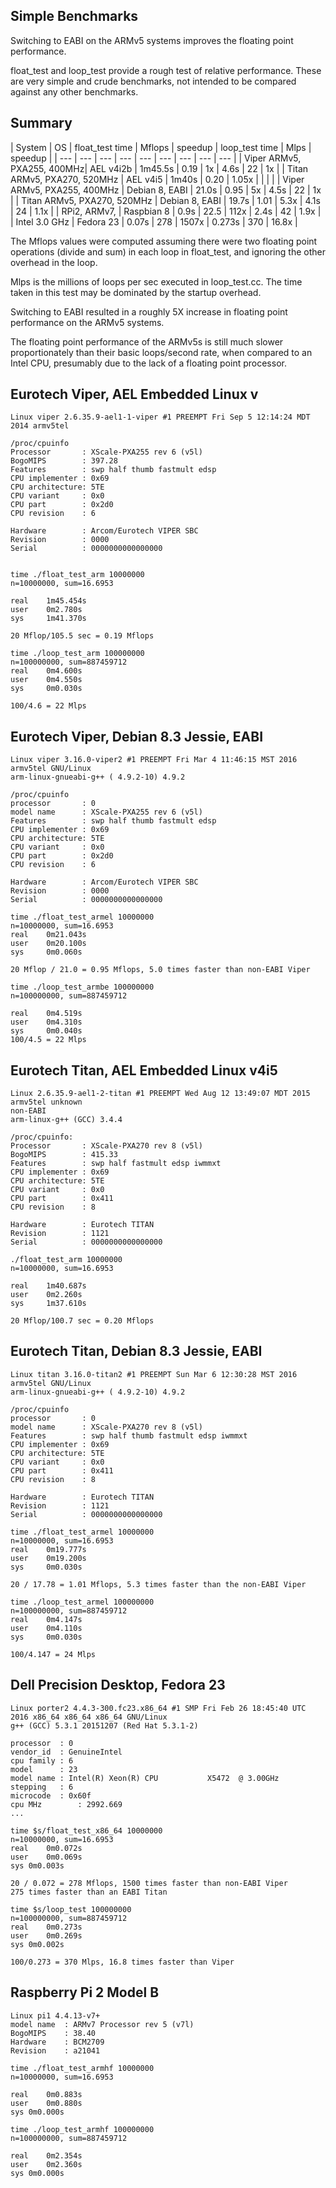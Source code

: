 ## Simple Benchmarks
Switching to EABI on the ARMv5 systems improves the floating point performance.

float_test and loop_test provide a rough test of relative performance. These are very simple and crude benchmarks, not intended to be compared against any other benchmarks.
## Summary
| System | OS | float_test time | Mflops | speedup | loop_test time | Mlps | speedup |
| --- | --- | --- | --- | --- | --- | --- | --- | --- |
| Viper ARMv5, PXA255, 400MHz| AEL v4i2b | 1m45.5s | 0.19 | 1x | 4.6s | 22 | 1x |
| Titan ARMv5, PXA270, 520MHz | AEL v4i5 |  1m40s | 0.20 | 1.05x | | | |
| Viper ARMv5, PXA255, 400MHz | Debian 8, EABI | 21.0s | 0.95 | 5x | 4.5s | 22 | 1x |
| Titan ARMv5, PXA270, 520MHz | Debian 8, EABI | 19.7s | 1.01 | 5.3x | 4.1s |  24 | 1.1x |
| RPi2, ARMv7,                | Raspbian 8 | 0.9s | 22.5 | 112x | 2.4s | 42 | 1.9x |
| Intel 3.0 GHz | Fedora 23 | 0.07s | 278 | 1507x | 0.273s | 370 | 16.8x |

The Mflops values were computed assuming there were two floating point operations (divide and sum) in each loop in float_test, and ignoring the other overhead in the loop.

Mlps is the millions of loops per sec executed in loop_test.cc. The time taken in this test may be dominated by the startup overhead.

Switching to EABI resulted in a roughly 5X increase in floating point performance on the ARMv5 systems. 

The floating point performance of the ARMv5s is still much slower proportionately than their basic loops/second rate, when compared to an Intel CPU, presumably due to the lack of a floating point processor.

## Eurotech Viper, AEL Embedded Linux v

    Linux viper 2.6.35.9-ael1-1-viper #1 PREEMPT Fri Sep 5 12:14:24 MDT 2014 armv5tel

    /proc/cpuinfo
    Processor       : XScale-PXA255 rev 6 (v5l)
    BogoMIPS        : 397.28
    Features        : swp half thumb fastmult edsp 
    CPU implementer : 0x69
    CPU architecture: 5TE
    CPU variant     : 0x0
    CPU part        : 0x2d0
    CPU revision    : 6

    Hardware        : Arcom/Eurotech VIPER SBC
    Revision        : 0000
    Serial          : 0000000000000000


    time ./float_test_arm 10000000
    n=10000000, sum=16.6953

    real    1m45.454s
    user    0m2.780s
    sys     1m41.370s

    20 Mflop/105.5 sec = 0.19 Mflops

    time ./loop_test_arm 100000000
    n=100000000, sum=887459712
    real    0m4.600s
    user    0m4.550s
    sys     0m0.030s

    100/4.6 = 22 Mlps

## Eurotech Viper, Debian 8.3 Jessie, EABI
    Linux viper 3.16.0-viper2 #1 PREEMPT Fri Mar 4 11:46:15 MST 2016 armv5tel GNU/Linux
    arm-linux-gnueabi-g++ ( 4.9.2-10) 4.9.2

    /proc/cpuinfo 
    processor       : 0
    model name      : XScale-PXA255 rev 6 (v5l)
    Features        : swp half thumb fastmult edsp 
    CPU implementer : 0x69
    CPU architecture: 5TE
    CPU variant     : 0x0
    CPU part        : 0x2d0
    CPU revision    : 6

    Hardware        : Arcom/Eurotech VIPER SBC
    Revision        : 0000
    Serial          : 0000000000000000

    time ./float_test_armel 10000000
    n=10000000, sum=16.6953
    real    0m21.043s
    user    0m20.100s
    sys     0m0.060s

    20 Mflop / 21.0 = 0.95 Mflops, 5.0 times faster than non-EABI Viper

    time ./loop_test_armbe 100000000
    n=100000000, sum=887459712

    real    0m4.519s
    user    0m4.310s
    sys     0m0.040s
    100/4.5 = 22 Mlps


## Eurotech Titan, AEL Embedded Linux v4i5
    Linux 2.6.35.9-ael1-2-titan #1 PREEMPT Wed Aug 12 13:49:07 MDT 2015 armv5tel unknown
    non-EABI
    arm-linux-g++ (GCC) 3.4.4

    /proc/cpuinfo:
    Processor       : XScale-PXA270 rev 8 (v5l)
    BogoMIPS        : 415.33
    Features        : swp half fastmult edsp iwmmxt 
    CPU implementer : 0x69
    CPU architecture: 5TE
    CPU variant     : 0x0
    CPU part        : 0x411
    CPU revision    : 8

    Hardware        : Eurotech TITAN
    Revision        : 1121
    Serial          : 0000000000000000

    ./float_test_arm 10000000
    n=10000000, sum=16.6953

    real    1m40.687s
    user    0m2.260s
    sys     1m37.610s

    20 Mflop/100.7 sec = 0.20 Mflops

## Eurotech Titan, Debian 8.3 Jessie, EABI
    Linux titan 3.16.0-titan2 #1 PREEMPT Sun Mar 6 12:30:28 MST 2016 armv5tel GNU/Linux
    arm-linux-gnueabi-g++ ( 4.9.2-10) 4.9.2

    /proc/cpuinfo 
    processor       : 0
    model name      : XScale-PXA270 rev 8 (v5l)
    Features        : swp half thumb fastmult edsp iwmmxt 
    CPU implementer : 0x69
    CPU architecture: 5TE
    CPU variant     : 0x0
    CPU part        : 0x411
    CPU revision    : 8

    Hardware        : Eurotech TITAN
    Revision        : 1121
    Serial          : 0000000000000000

    time ./float_test_armel 10000000
    n=10000000, sum=16.6953
    real    0m19.777s
    user    0m19.200s
    sys     0m0.030s

    20 / 17.78 = 1.01 Mflops, 5.3 times faster than the non-EABI Viper
    
    time ./loop_test_armel 100000000
    n=100000000, sum=887459712
    real    0m4.147s
    user    0m4.110s
    sys     0m0.030s

    100/4.147 = 24 Mlps

## Dell Precision Desktop, Fedora 23
    Linux porter2 4.4.3-300.fc23.x86_64 #1 SMP Fri Feb 26 18:45:40 UTC 2016 x86_64 x86_64 x86_64 GNU/Linux
    g++ (GCC) 5.3.1 20151207 (Red Hat 5.3.1-2)

    processor  : 0
    vendor_id  : GenuineIntel
    cpu family : 6
    model      : 23
    model name : Intel(R) Xeon(R) CPU           X5472  @ 3.00GHz
    stepping   : 6
    microcode  : 0x60f
    cpu MHz        : 2992.669
    ...

    time $s/float_test_x86_64 10000000
    n=10000000, sum=16.6953
    real    0m0.072s
    user    0m0.069s
    sys 0m0.003s
    
    20 / 0.072 = 278 Mflops, 1500 times faster than non-EABI Viper
    275 times faster than an EABI Titan

    time $s/loop_test 100000000
    n=100000000, sum=887459712
    real    0m0.273s
    user    0m0.269s
    sys 0m0.002s

    100/0.273 = 370 Mlps, 16.8 times faster than Viper
    
## Raspberry Pi 2 Model B

    Linux pi1 4.4.13-v7+
    model name	: ARMv7 Processor rev 5 (v7l)
    BogoMIPS	: 38.40
    Hardware	: BCM2709
    Revision	: a21041

    time ./float_test_armhf 10000000
    n=10000000, sum=16.6953

    real	0m0.883s
    user	0m0.880s
    sys	0m0.000s
    
    time ./loop_test_armhf 100000000
    n=100000000, sum=887459712

    real	0m2.354s
    user	0m2.360s
    sys	0m0.000s

    
    


